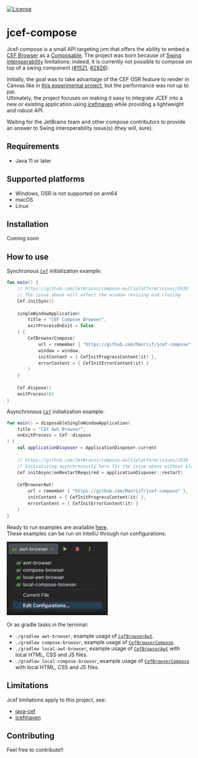 
[![License](https://img.shields.io/badge/License-Apache_2.0-blue.svg)](https://opensource.org/licenses/Apache-2.0)
# jcef-compose

Jcef-compose is a small API targeting jvm that offers the ability to embed a [CEF Browser](https://github.com/chromiumembedded/java-cef) as a [Composable](https://github.com/JetBrains/compose-multiplatform/blob/master/README.md?plain=1).
The project was born because of [Swing interoperability](https://github.com/JetBrains/compose-multiplatform/tree/master/tutorials/Swing_Integration) limitations; indeed, it is currently not possible to compose on top of a swing component ([#1521](https://github.com/JetBrains/compose-multiplatform/issues/1521), [#2926](https://github.com/JetBrains/compose-multiplatform/issues/2926)).

Initially, the goal was to take advantage of the CEF OSR feature to render in Canvas
like in [this experimental project](https://github.com/JetBrains/compose-multiplatform/tree/d44114d8b92669d1a15c1e979b91d221fa5253f3/experimental/cef/src/main/kotlin/org/jetbrains/compose/desktop/browser),
but the performance was not up to par.\
Ultimately, the project focuses on making it easy to integrate JCEF into a new or existing application using [jcefmaven](https://github.com/jcefmaven/jcefmaven#readme)
while providing a lightweight and robust API.

Waiting for the JetBrains team and other compose contributors to provide an answer to Swing interoperability issue(s)
(they will, sure).

## Requirements

* Java 11 or later

## Supported platforms

* Windows, OSR is not supported on arm64
* macOS
* Linux

## Installation

Coming soon

## How to use

Synchronous [`Cef`](jcef/src/jvmMain/kotlin/me/manriif/jcef/Cef.kt) initialization example:

```kotlin
fun main() {
    // https://github.com/JetBrains/compose-multiplatform/issues/2939
    // The issue above will affect the window resizing and closing
    Cef.initSync()

    singleWindowApplication(
        title = "CEF Compose Browser",
        exitProcessOnExit = false
    ) {
        CefBrowserCompose(
            url = remember { "https://github.com/Manriif/jcef-compose" },
            window = window,
            initContent = { CefInitProgressContent(it) },
            errorContent = { CefInitErrorContent(it) }
        )
    }

    Cef.dispose()
    exitProcess(0)
}
```

Asynchronous [`Cef`](jcef/src/jvmMain/kotlin/me/manriif/jcef/Cef.kt) initialization example:

```kotlin
fun main() = disposableSingleWindowApplication(
    title = "CEF Awt Browser",
    onExitProcess = Cef::dispose
) {
    val applicationDisposer = ApplicationDisposer.current

    // https://github.com/JetBrains/compose-multiplatform/issues/2939
    // Initializing asynchronously here fix the issue above without blocking the main thread
    Cef.initAsync(onRestartRequired = applicationDisposer::restart)

    CefBrowserAwt(
        url = remember { "https://github.com/Manriif/jcef-compose" },
        initContent = { CefInitProgressContent(it) },
        errorContent = { CefInitErrorContent(it) }
    )
}
```

Ready to run examples are available [here](example/src/jvmMain/kotlin/me/manriif/example).\
These examples can be run on IntelliJ through run configurations.

<img src="readme/run_configurations.png" alt="run / debug configurations" height="200px">

Or as gradle tasks in the terminal:

* `./gradlew awt-browser`, example usage of [`CefBrowserAwt`](jcef/src/jvmMain/kotlin/me/manriif/jcef/CefBrowser.kt).
* `./gradlew compose-browser`, example usage of [`CefBrowserCompose`](jcef/src/jvmMain/kotlin/me/manriif/jcef/CefBrowser.kt).
* `./gradlew local-awt-browser`, example usage of [`CefBrowserAwt`](jcef/src/jvmMain/kotlin/me/manriif/jcef/CefBrowser.kt) with local HTML, CSS and JS files.
* `./gradlew local-compose-browser`, example usage of [`CefBrowserCompose`](jcef/src/jvmMain/kotlin/me/manriif/jcef/CefBrowser.kt) with local HTML, CSS and JS files.

## Limitations

Jcef limitations apply to this project, see:

* [java-cef](https://github.com/chromiumembedded/java-cef/#readme)
* [jcefmaven](https://github.com/jcefmaven/jcefmaven#readme) 

## Contributing

Feel free to contribute!!





